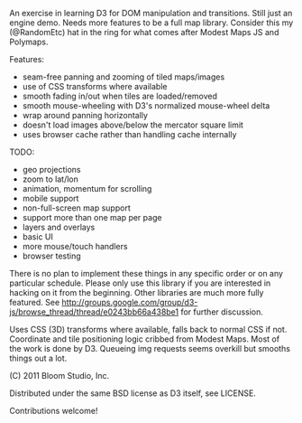 An exercise in learning D3 for DOM manipulation and transitions. Still just an engine demo. Needs more features to be a full map library. Consider this my (@RandomEtc) hat in the ring for what comes after Modest Maps JS and Polymaps.

Features:

* seam-free panning and zooming of tiled maps/images
* use of CSS transforms where available
* smooth fading in/out when tiles are loaded/removed
* smooth mouse-wheeling with D3's normalized mouse-wheel delta
* wrap around panning horizontally
* doesn't load images above/below the mercator square limit
* uses browser cache rather than handling cache internally

TODO:

* geo projections
* zoom to lat/lon
* animation, momentum for scrolling
* mobile support
* non-full-screen map support
* support more than one map per page
* layers and overlays
* basic UI
* more mouse/touch handlers
* browser testing

There is no plan to implement these things in any specific order or on any particular schedule. Please only use this library if you are interested in hacking on it from the beginning. Other libraries are much more fully featured. See http://groups.google.com/group/d3-js/browse_thread/thread/e0243bb66a438be1 for further discussion.

Uses CSS (3D) transforms where available, falls back to normal CSS if not. Coordinate and tile positioning logic cribbed from Modest Maps. Most of the work is done by D3. Queueing img requests seems overkill but smooths things out a lot.

(C) 2011 Bloom Studio, Inc. 

Distributed under the same BSD license as D3 itself, see LICENSE.

Contributions welcome!

